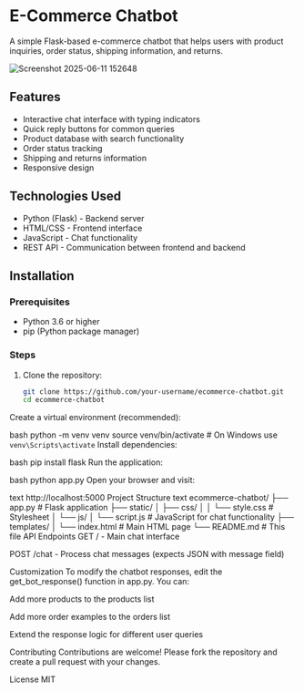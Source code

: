 # E-Commerce Chatbot

A simple Flask-based e-commerce chatbot that helps users with product inquiries, order status, shipping information, and returns.

![Screenshot 2025-06-11 152648](https://github.com/user-attachments/assets/6c50b38e-f8e2-4f8c-a17c-1c2c2ec4f8b8)

 
## Features

- Interactive chat interface with typing indicators
- Quick reply buttons for common queries
- Product database with search functionality
- Order status tracking
- Shipping and returns information
- Responsive design

## Technologies Used

- Python (Flask) - Backend server
- HTML/CSS - Frontend interface
- JavaScript - Chat functionality
- REST API - Communication between frontend and backend

## Installation

### Prerequisites

- Python 3.6 or higher
- pip (Python package manager)

### Steps

1. Clone the repository:
   ```bash
   git clone https://github.com/your-username/ecommerce-chatbot.git
   cd ecommerce-chatbot
Create a virtual environment (recommended):

bash
python -m venv venv
source venv/bin/activate  # On Windows use `venv\Scripts\activate`
Install dependencies:

bash
pip install flask
Run the application:

bash
python app.py
Open your browser and visit:

text
http://localhost:5000
Project Structure
text
ecommerce-chatbot/
├── app.py                # Flask application
├── static/
│   ├── css/
│   │   └── style.css     # Stylesheet
│   └── js/
│       └── script.js     # JavaScript for chat functionality
├── templates/
│   └── index.html        # Main HTML page
└── README.md             # This file
API Endpoints
GET / - Main chat interface

POST /chat - Process chat messages (expects JSON with message field)

Customization
To modify the chatbot responses, edit the get_bot_response() function in app.py. You can:

Add more products to the products list

Add more order examples to the orders list

Extend the response logic for different user queries

Contributing
Contributions are welcome! Please fork the repository and create a pull request with your changes.

License
MIT

